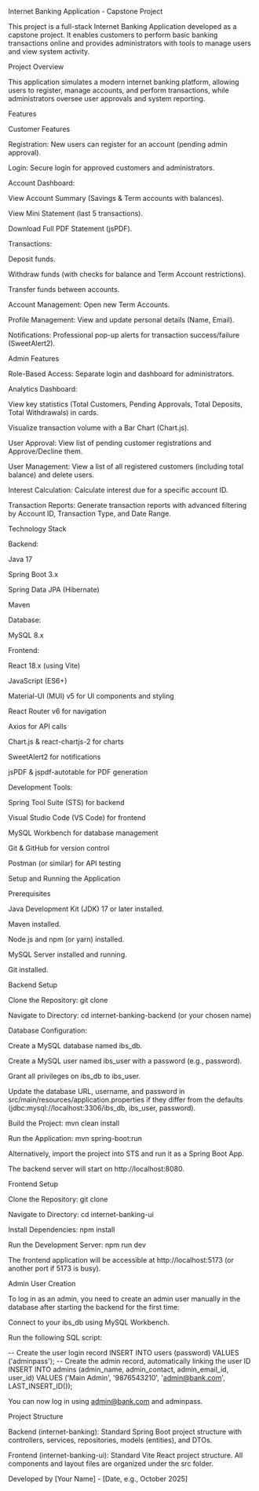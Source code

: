 Internet Banking Application - Capstone Project

This project is a full-stack Internet Banking Application developed as a capstone project. It enables customers to perform basic banking transactions online and provides administrators with tools to manage users and view system activity.

Project Overview

This application simulates a modern internet banking platform, allowing users to register, manage accounts, and perform transactions, while administrators oversee user approvals and system reporting.

Features

Customer Features

Registration: New users can register for an account (pending admin approval).

Login: Secure login for approved customers and administrators.

Account Dashboard:

View Account Summary (Savings & Term accounts with balances).

View Mini Statement (last 5 transactions).

Download Full PDF Statement (jsPDF).

Transactions:

Deposit funds.

Withdraw funds (with checks for balance and Term Account restrictions).

Transfer funds between accounts.

Account Management: Open new Term Accounts.

Profile Management: View and update personal details (Name, Email).

Notifications: Professional pop-up alerts for transaction success/failure (SweetAlert2).

Admin Features

Role-Based Access: Separate login and dashboard for administrators.

Analytics Dashboard:

View key statistics (Total Customers, Pending Approvals, Total Deposits, Total Withdrawals) in cards.

Visualize transaction volume with a Bar Chart (Chart.js).

User Approval: View list of pending customer registrations and Approve/Decline them.

User Management: View a list of all registered customers (including total balance) and delete users.

Interest Calculation: Calculate interest due for a specific account ID.

Transaction Reports: Generate transaction reports with advanced filtering by Account ID, Transaction Type, and Date Range.

Technology Stack

Backend:

Java 17

Spring Boot 3.x

Spring Data JPA (Hibernate)

Maven

Database:

MySQL 8.x

Frontend:

React 18.x (using Vite)

JavaScript (ES6+)

Material-UI (MUI) v5 for UI components and styling

React Router v6 for navigation

Axios for API calls

Chart.js & react-chartjs-2 for charts

SweetAlert2 for notifications

jsPDF & jspdf-autotable for PDF generation

Development Tools:

Spring Tool Suite (STS) for backend

Visual Studio Code (VS Code) for frontend

MySQL Workbench for database management

Git & GitHub for version control

Postman (or similar) for API testing

Setup and Running the Application

Prerequisites

Java Development Kit (JDK) 17 or later installed.

Maven installed.

Node.js and npm (or yarn) installed.

MySQL Server installed and running.

Git installed.

Backend Setup

Clone the Repository: git clone <your-backend-repo-url>

Navigate to Directory: cd internet-banking-backend (or your chosen name)

Database Configuration:

Create a MySQL database named ibs_db.

Create a MySQL user named ibs_user with a password (e.g., password).

Grant all privileges on ibs_db to ibs_user.

Update the database URL, username, and password in src/main/resources/application.properties if they differ from the defaults (jdbc:mysql://localhost:3306/ibs_db, ibs_user, password).

Build the Project: mvn clean install

Run the Application: mvn spring-boot:run

Alternatively, import the project into STS and run it as a Spring Boot App.

The backend server will start on http://localhost:8080.

Frontend Setup

Clone the Repository: git clone <your-frontend-repo-url>

Navigate to Directory: cd internet-banking-ui

Install Dependencies: npm install

Run the Development Server: npm run dev

The frontend application will be accessible at http://localhost:5173 (or another port if 5173 is busy).

Admin User Creation

To log in as an admin, you need to create an admin user manually in the database after starting the backend for the first time:

Connect to your ibs_db using MySQL Workbench.

Run the following SQL script:

-- Create the user login record
INSERT INTO users (password) VALUES ('adminpass'); 
-- Create the admin record, automatically linking the user ID
INSERT INTO admins (admin_name, admin_contact, admin_email_id, user_id) 
VALUES ('Main Admin', '9876543210', 'admin@bank.com', LAST_INSERT_ID());


You can now log in using admin@bank.com and adminpass.

Project Structure

Backend (internet-banking): Standard Spring Boot project structure with controllers, services, repositories, models (entities), and DTOs.

Frontend (internet-banking-ui): Standard Vite React project structure. All components and layout files are organized under the src folder.

Developed by [Your Name] - [Date, e.g., October 2025]

